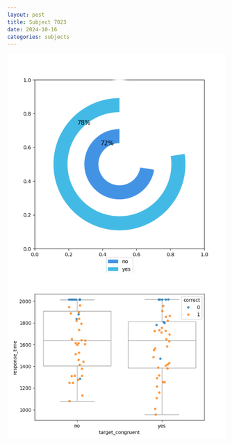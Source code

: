 ```yaml
---
layout: post
title: Subject 7023
date: 2024-10-16
categories: subjects
---
```


![](data/7023/run-6/7023_accuracy_target_congruence.png)
![](data/7023/run-6/7023_rt_congruence.png)
